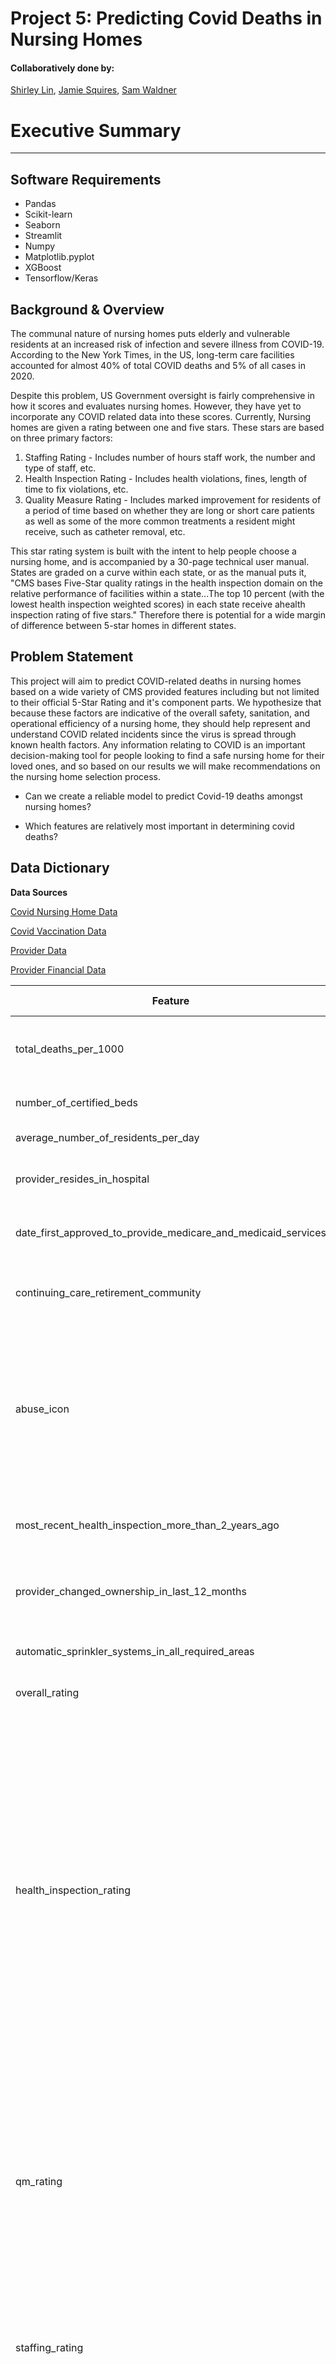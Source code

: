 # **Project 5: Predicting Covid Deaths in Nursing Homes**
#### Collaboratively done by: 
[Shirley Lin](https://github.com/mayshirley519), 
[Jamie Squires](https://github.com/jmsquires21), 
[Sam Waldner](https://github.com/samwaldner)

# Executive Summary
---
## Software Requirements
- Pandas
- Scikit-learn
- Seaborn
- Streamlit
- Numpy
- Matplotlib.pyplot
- XGBoost
- Tensorflow/Keras

## Background & Overview

The communal nature of nursing homes puts elderly and vulnerable residents at an increased risk of infection and severe illness from COVID-19. According to the New York Times, in the US, long-term care facilities accounted for almost 40% of total COVID deaths and 5% of all cases in 2020. 

Despite this problem, US Government oversight is fairly comprehensive in how it scores and evaluates nursing homes. However, they have yet to incorporate any COVID related data into these scores. Currently, Nursing homes are given a rating between one and five stars. These stars are based on three primary factors:

1. Staffing Rating - Includes number of hours staff work, the number and type of staff, etc.
2. Health Inspection Rating - Includes health violations, fines, length of time to fix violations, etc.
3. Quality Measure Rating - Includes marked improvement for residents of a period of time based on whether they are long or short care patients as well as some of the more common treatments a resident might receive, such as catheter removal, etc.

This star rating system is built with the intent to help people choose a nursing home, and is accompanied by a 30-page technical user manual. States are graded on a curve within each state, or as the manual puts it, "CMS bases Five-Star quality ratings in the health inspection domain on the relative performance of facilities within a state...The top 10 percent (with the lowest health inspection weighted scores) in each state receive ahealth inspection rating of five stars." Therefore there is potential for a wide margin of difference between 5-star homes in different states.


## Problem Statement

This project will aim to predict COVID-related deaths in nursing homes based on a wide variety of CMS provided features including but not limited to their official 5-Star Rating and it's component parts. We hypothesize that because these factors are indicative of the overall safety, sanitation, and operational efficiency of a nursing home, they should help represent and understand COVID related incidents since the virus is spread through known health factors. Any information relating to COVID is an important decision-making tool for people looking to find a safe nursing home for their loved ones, and so based on our results we will make recommendations on the nursing home selection process.

* Can we create a reliable model to predict Covid-19 deaths amongst nursing homes?

* Which features are relatively most important in determining covid deaths?



## Data Dictionary

**Data Sources**

[Covid Nursing Home Data](https://data.cms.gov/covid-19/covid-19-nursing-home-data)

[Covid Vaccination Data](https://data.cms.gov/provider-data/dataset/avax-cv19)

[Provider Data](https://data.cms.gov/provider-data/dataset/4pq5-n9py)

[Provider Financial Data](https://data.cms.gov/provider-compliance/cost-report/skilled-nursing-facility-cost-report)




| Feature                                                         | Type  | Dummy Variable | Description                                                                                                                                                                                                                                                                                                                                                                                                                                                                                      |
|-----------------------------------------------------------------|-------|----------------|--------------------------------------------------------------------------------------------------------------------------------------------------------------------------------------------------------------------------------------------------------------------------------------------------------------------------------------------------------------------------------------------------------------------------------------------------------------------------------------------------|
| total_deaths_per_1000                                           | float | 0              | Aggregated 2020 and 2021 covid deaths per 1000 residents per nursing home                                                                                                                                                                                                                                                                                                                                                                                                                        |
| number_of_certified_beds                                        | int   | 0              | Number of federally certified beds                                                                                                                                                                                                                                                                                                                                                                                                                                                               |
| average_number_of_residents_per_day                             | float | 0              | Average number of residents per day                                                                                                                                                                                                                                                                                                                                                                                                                                                              |
| provider_resides_in_hospital                                    | int   | 0              | Binary indicator if the provider resides in a hospital                                                                                                                                                                                                                                                                                                                                                                                                                                           |
| date_first_approved_to_provide_medicare_and_medicaid_services   | int   | 0              | Date first approved to provide medicare/medicaid services                                                                                                                                                                                                                                                                                                                                                                                                                                        |
| continuing_care_retirement_community                            | int   | 0              | binary indicator if the provider is a continuing care retirement   community                                                                                                                                                                                                                                                                                                                                                                                                                     |
| abuse_icon                                                      | int   | 0              | Cited for abuse or neglect at harm level or above on survey cycle 1  (Scope/severity G or greater) or cited for   abuse or neglect at potential harm level (Scope/Severity D or above) on both   survey cycles 1 and 2*                                                                                                                                                                                                                                                                          |
| most_recent_health_inspection_more_than_2_years_ago             | int   | 0              | binary indicator if the most recent health inspection was more than 2   years ago                                                                                                                                                                                                                                                                                                                                                                                                                |
| provider_changed_ownership_in_last_12_months                    | int   | 0              | binary indicator if the nursing home provider changed ownership in the   last 12 months                                                                                                                                                                                                                                                                                                                                                                                                          |
| automatic_sprinkler_systems_in_all_required_areas               | float | 0              | binary indicator if automatic sprinkler system required in all areas                                                                                                                                                                                                                                                                                                                                                                                                                             |
| overall_rating                                                  | float | 0              | Overall rating score from 1 to 5                                                                                                                                                                                                                                                                                                                                                                                                                                                                 |
| health_inspection_rating                                        | float | 0              | Health inspection scores ranging from 1 to 5, The health inspection   rating contains the 3 most recent health inspections and investigations due   to complaints.  This information is   gathered by trained, objective inspectors who go onsite to the nursing home   and follow a specific process to determine the extent to which a nursing home   has met Medicaid and Medicare’s minimum quality requirements.  The most recent survey findings are   weighted more than the prior year.* |
| qm_rating                                                       | float | 0              | Quality measure rating from 1 to 5, The quality measure rating has   information on 15 different physical and clinical measures for nursing home   residents.   The QMs offer information   about how well nursing homes are caring for their residents’ physical and   clinical needs.                                                                                                                                                                                                          |
| staffing_rating                                                 | float | 0              | Staffing rating from 1 to 5, has information about the number of hours of   care provided on average to each resident each day by nursing staff*                                                                                                                                                                                                                                                                                                                                                 |
| rn_staffing_rating                                              | float | 0              | RN Staffing Rating from 1 to 5, has information about the number of hours   of care provided on average to each resident each day by nursing staff*                                                                                                                                                                                                                                                                                                                                              |
| reported_nurse_aide_staffing_hours_per_resident_per_day         | float | 0              | self reported nurse aid staffing hours per resident per day                                                                                                                                                                                                                                                                                                                                                                                                                                      |
| reported_lpn_staffing_hours_per_resident_per_day                | float | 0              | self reported LPN staffing hours per resident per day                                                                                                                                                                                                                                                                                                                                                                                                                                            |
| reported_rn_staffing_hours_per_resident_per_day                 | float | 0              | self reported RN staffing hours per resident per day                                                                                                                                                                                                                                                                                                                                                                                                                                             |
| reported_licensed_staffing_hours_per_resident_per_day           | float | 0              | self reported licensed staffing hours per resident per day (RN + LPN)                                                                                                                                                                                                                                                                                                                                                                                                                            |
| reported_total_nurse_staffing_hours_per_resident_per_day        | float | 0              | self reported total nurse staffing hours per resident per day                                                                                                                                                                                                                                                                                                                                                                                                                                    |
| reported_physical_therapist_staffing_hours_per_resident_per_day | float | 0              | self reported physical therapist staffing hours per resident per day                                                                                                                                                                                                                                                                                                                                                                                                                             |
| adjusted_nurse_aide_staffing_hours_per_resident_per_day         | float | 0              | adjusted nurse aide staffing hours per resident per day                                                                                                                                                                                                                                                                                                                                                                                                                                          |
| adjusted_lpn_staffing_hours_per_resident_per_day                | float | 0              | adjusted LPN staffing hours per resident per day                                                                                                                                                                                                                                                                                                                                                                                                                                                 |
| adjusted_rn_staffing_hours_per_resident_per_day                 | float | 0              | adjusted RN staffing hours per resident per day                                                                                                                                                                                                                                                                                                                                                                                                                                                  |
| adjusted_total_nurse_staffing_hours_per_resident_per_day        | float | 0              | adjusted total nurse staffing hours per resident per day                                                                                                                                                                                                                                                                                                                                                                                                                                         |
| total_weighted_health_survey_score                              | float | 0              | total weighted health survey score for 3 cycles                                                                                                                                                                                                                                                                                                                                                                                                                                                  |
| number_of_facility_reported_incidents                           | int   | 0              | Number of times in the past 3 years that a facility-reported issue   resulted in a citation                                                                                                                                                                                                                                                                                                                                                                                                      |
| number_of_substantiated_complaints                              | int   | 0              | Number of Complaints in the past 3 years that resulted in a citation                                                                                                                                                                                                                                                                                                                                                                                                                             |
| number_of_citations_from_infection_control_inspections          | float | 0              | Number of citations from infectjion control inspections in the past 3   years                                                                                                                                                                                                                                                                                                                                                                                                                    |
| number_of_fines                                                 | int   | 0              | Number of Fines                                                                                                                                                                                                                                                                                                                                                                                                                                                                                  |
| total_amount_of_fines_in_dollars                                | float | 0              | Total Amount of Fines in Dollars                                                                                                                                                                                                                                                                                                                                                                                                                                                                 |
| number_of_payment_denials                                       | int   | 0              | Number of Payment Denials                                                                                                                                                                                                                                                                                                                                                                                                                                                                        |
| total_number_of_penalties                                       | int   | 0              | Total Number of Penalties                                                                                                                                                                                                                                                                                                                                                                                                                                                                        |
| percent_vaccinated_residents                                    | float | 0              | Percentage of vaccinated residents (as of 12/7/21)                                                                                                                                                                                                                                                                                                                                                                                                                                               |
| percent_vaccinated_healthcare_personnel                         | float | 0              | Percentage of vaccinated healthcare personnel (as of 12/7/21)                                                                                                                                                                                                                                                                                                                                                                                                                                    |
| rural_versus_urban                                              | float | 0              | Binary indicator if the location is rural or urban                                                                                                                                                                                                                                                                                                                                                                                                                                               |
| wage-related_costs_(core)                                       | float | 0              | Total core wage-related costs from financial data                                                                                                                                                                                                                                                                                                                                                                                                                                                |
| salaries,_wages,_and_fees_payable                               | float | 0              | actual liabilities of the facility for salaries and wages/fees payable                                                                                                                                                                                                                                                                                                                                                                                                                           |
| total_liabilities                                               | float | 0              | Sum of total current liabilities and long term liabilities                                                                                                                                                                                                                                                                                                                                                                                                                                       |
| net_patient_revenue                                             | float | 0              | Net patient revenue per provider                                                                                                                                                                                                                                                                                                                                                                                                                                                                 |
| net_income_from_service_to_patients                             | float | 0              | Net income from service to patients (Net Patient Revenue - Operating   Expenses)                                                                                                                                                                                                                                                                                                                                                                                                                 |
| net_income                                                      | float | 0              | Net income per provider                                                                                                                                                                                                                                                                                                                                                                                                                                                                          |
| provider_state_ar                                               | int   | 1              | Dummy variable for nursing home state                                                                                                                                                                                                                                                                                                                                                                                                                                                            |
| provider_state_az                                               | int   | 1              | Dummy variable for nursing home state                                                                                                                                                                                                                                                                                                                                                                                                                                                            |
| provider_state_ca                                               | int   | 1              | Dummy variable for nursing home state                                                                                                                                                                                                                                                                                                                                                                                                                                                            |
| provider_state_co                                               | int   | 1              | Dummy variable for nursing home state                                                                                                                                                                                                                                                                                                                                                                                                                                                            |
| provider_state_ct                                               | int   | 1              | Dummy variable for nursing home state                                                                                                                                                                                                                                                                                                                                                                                                                                                            |
| provider_state_de                                               | int   | 1              | Dummy variable for nursing home state                                                                                                                                                                                                                                                                                                                                                                                                                                                            |
| provider_state_fl                                               | int   | 1              | Dummy variable for nursing home state                                                                                                                                                                                                                                                                                                                                                                                                                                                            |
| provider_state_ga                                               | int   | 1              | Dummy variable for nursing home state                                                                                                                                                                                                                                                                                                                                                                                                                                                            |
| provider_state_gu                                               | int   | 1              | Dummy variable for nursing home state                                                                                                                                                                                                                                                                                                                                                                                                                                                            |
| provider_state_hi                                               | int   | 1              | Dummy variable for nursing home state                                                                                                                                                                                                                                                                                                                                                                                                                                                            |
| provider_state_ia                                               | int   | 1              | Dummy variable for nursing home state                                                                                                                                                                                                                                                                                                                                                                                                                                                            |
| provider_state_id                                               | int   | 1              | Dummy variable for nursing home state                                                                                                                                                                                                                                                                                                                                                                                                                                                            |
| provider_state_il                                               | int   | 1              | Dummy variable for nursing home state                                                                                                                                                                                                                                                                                                                                                                                                                                                            |
| provider_state_in                                               | int   | 1              | Dummy variable for nursing home state                                                                                                                                                                                                                                                                                                                                                                                                                                                            |
| provider_state_ks                                               | int   | 1              | Dummy variable for nursing home state                                                                                                                                                                                                                                                                                                                                                                                                                                                            |
| provider_state_ky                                               | int   | 1              | Dummy variable for nursing home state                                                                                                                                                                                                                                                                                                                                                                                                                                                            |
| provider_state_la                                               | int   | 1              | Dummy variable for nursing home state                                                                                                                                                                                                                                                                                                                                                                                                                                                            |
| provider_state_ma                                               | int   | 1              | Dummy variable for nursing home state                                                                                                                                                                                                                                                                                                                                                                                                                                                            |
| provider_state_md                                               | int   | 1              | Dummy variable for nursing home state                                                                                                                                                                                                                                                                                                                                                                                                                                                            |
| provider_state_me                                               | int   | 1              | Dummy variable for nursing home state                                                                                                                                                                                                                                                                                                                                                                                                                                                            |
| provider_state_mi                                               | int   | 1              | Dummy variable for nursing home state                                                                                                                                                                                                                                                                                                                                                                                                                                                            |
| provider_state_mn                                               | int   | 1              | Dummy variable for nursing home state                                                                                                                                                                                                                                                                                                                                                                                                                                                            |
| provider_state_mo                                               | int   | 1              | Dummy variable for nursing home state                                                                                                                                                                                                                                                                                                                                                                                                                                                            |
| provider_state_ms                                               | int   | 1              | Dummy variable for nursing home state                                                                                                                                                                                                                                                                                                                                                                                                                                                            |
| provider_state_mt                                               | int   | 1              | Dummy variable for nursing home state                                                                                                                                                                                                                                                                                                                                                                                                                                                            |
| provider_state_nc                                               | int   | 1              | Dummy variable for nursing home state                                                                                                                                                                                                                                                                                                                                                                                                                                                            |
| provider_state_nd                                               | int   | 1              | Dummy variable for nursing home state                                                                                                                                                                                                                                                                                                                                                                                                                                                            |
| provider_state_ne                                               | int   | 1              | Dummy variable for nursing home state                                                                                                                                                                                                                                                                                                                                                                                                                                                            |
| provider_state_nj                                               | int   | 1              | Dummy variable for nursing home state                                                                                                                                                                                                                                                                                                                                                                                                                                                            |
| provider_state_nm                                               | int   | 1              | Dummy variable for nursing home state                                                                                                                                                                                                                                                                                                                                                                                                                                                            |
| provider_state_nv                                               | int   | 1              | Dummy variable for nursing home state                                                                                                                                                                                                                                                                                                                                                                                                                                                            |
| provider_state_ny                                               | int   | 1              | Dummy variable for nursing home state                                                                                                                                                                                                                                                                                                                                                                                                                                                            |
| provider_state_oh                                               | int   | 1              | Dummy variable for nursing home state                                                                                                                                                                                                                                                                                                                                                                                                                                                            |
| provider_state_ok                                               | int   | 1              | Dummy variable for nursing home state                                                                                                                                                                                                                                                                                                                                                                                                                                                            |
| provider_state_or                                               | int   | 1              | Dummy variable for nursing home state                                                                                                                                                                                                                                                                                                                                                                                                                                                            |
| provider_state_pa                                               | int   | 1              | Dummy variable for nursing home state                                                                                                                                                                                                                                                                                                                                                                                                                                                            |
| provider_state_pr                                               | int   | 1              | Dummy variable for nursing home state                                                                                                                                                                                                                                                                                                                                                                                                                                                            |
| provider_state_ri                                               | int   | 1              | Dummy variable for nursing home state                                                                                                                                                                                                                                                                                                                                                                                                                                                            |
| provider_state_sc                                               | int   | 1              | Dummy variable for nursing home state                                                                                                                                                                                                                                                                                                                                                                                                                                                            |
| provider_state_sd                                               | int   | 1              | Dummy variable for nursing home state                                                                                                                                                                                                                                                                                                                                                                                                                                                            |
| provider_state_tn                                               | int   | 1              | Dummy variable for nursing home state                                                                                                                                                                                                                                                                                                                                                                                                                                                            |
| provider_state_tx                                               | int   | 1              | Dummy variable for nursing home state                                                                                                                                                                                                                                                                                                                                                                                                                                                            |
| provider_state_ut                                               | int   | 1              | Dummy variable for nursing home state                                                                                                                                                                                                                                                                                                                                                                                                                                                            |
| provider_state_va                                               | int   | 1              | Dummy variable for nursing home state                                                                                                                                                                                                                                                                                                                                                                                                                                                            |
| provider_state_vt                                               | int   | 1              | Dummy variable for nursing home state                                                                                                                                                                                                                                                                                                                                                                                                                                                            |
| provider_state_wa                                               | int   | 1              | Dummy variable for nursing home state                                                                                                                                                                                                                                                                                                                                                                                                                                                            |
| provider_state_wi                                               | int   | 1              | Dummy variable for nursing home state                                                                                                                                                                                                                                                                                                                                                                                                                                                            |
| provider_state_wv                                               | int   | 1              | Dummy variable for nursing home state                                                                                                                                                                                                                                                                                                                                                                                                                                                            |
| provider_state_wy                                               | int   | 1              | Dummy variable for nursing home state                                                                                                                                                                                                                                                                                                                                                                                                                                                            |
| ownership_type_government                                       | int   | 1              | Dummy variable for nursing home ownership type (government owned)                                                                                                                                                                                                                                                                                                                                                                                                                                |
| ownership_type_non_profit                                       | int   | 1              | Dummy variable for nursing home ownership type (non-profit owned)                                                                                                                                                                                                                                                                                                                                                                                                                                |
| with_a_resident_and_family_council_family                       | int   | 1              | Dummy variable for council type (family council)                                                                                                                                                                                                                                                                                                                                                                                                                                                 |
| with_a_resident_and_family_council_none                         | int   | 1              | Dummy variable for council type (none)                                                                                                                                                                                                                                                                                                                                                                                                                                                           |
| with_a_resident_and_family_council_resident                     | int   | 1              | Dummy variable for council type (resident council)                                                                                                                                                                                                                                                                                                                                                                                                                                               |

Note: * indicates that definitions were collected from [Guide to Interpreting Provider Scores](https://www.cms.gov/Medicare/Provider-Enrollment-and-Certification/CertificationandComplianc/FSQRS)

## EDA

- The top three states with the most nursing homes participating with Medicare and Medicaid are Texas, California, and Ohio.
![Distribution of Nursing Homes by States](images/nh_by_states.png)

- The top three states with the highest mean death rates are South Dakota, New Mexico, and Indiana.
![Distribution of Deaths per 1000 Residents by States](images/state_deaths.png)

- The scatter plot of average resident's per day in nursing homes Vs. Total deaths per 1000 residents suggest no significant correlations between the two. Nursing homes with high casualties are distributed around the nation's mean.
![Scatter Plot of Number of Residents per day Vs. Total Deaths](images/scatter_residents_vs_deaths.png)

- Country's overall ratings of nursing homes suggest an inverse relationship between the ratings and the number of deaths per 1000 in nursing homes. 

![Country' Overall Rating Vs. Nursing Home Deaths](images/country_overall_rating_vs_deaths.png)

- The Overall ratings, quality measure ratings, health inspection ratings, and staffing ratings have no strong correlation with the number of deaths in nursing homes. 

![High Deaths Nursing Home Overall Ratings Vs. Nursing Home Deaths](images/hideath_overall_rating_vs_deaths.png)

![High Deaths Nursing Home Quality Measure Ratings Vs. Nursing Home Deaths](images/hideath_qm_rating_vs_deaths.png)

![High Deaths Nursing Home Staffing Ratings Vs. Nursing Home Deaths](images/hideath_staffing_rating_vs_deaths.png)

![High Deaths Nursing Home Health Inspection Ratings Vs. Nursing Home Deaths](images/hideath_hi_rating_vs_deaths.png)

- Inconsistency in ratings was seen in the top three states with the most nursing homes. 

![Distribution of Overall Rating For TX, CA, and OH](images/top_3_overall.png)

![Distribution of Quality Measure Rating For TX, CA, and OH](images/top_3_qm.png)

![Distribution of Health Inspection Rating For TX, CA, and OH](images/top_3_hi.png)

![Distribution of Staffing Rating For TX, CA, and OH](images/top_3_staffing.png)

# Findings & Recommendations:



### Modeling Results

|           Model          |  RMSE  |   MAE  |
|:------------------------:|:------:|:------:|
| Linear Regression        | 237.83 | 165.90 |
| XGBoost                  | 238.24 | 165.70 |
| Random Forests Regressor | 240.17 | 169.15 |
| Bagging Regressor        | 240.66 | 169.47 |
| KNN Regressor            | 241.54 | 168.20 |
| PCA                      | 244.06 | 172.07 |
| Decision Tree Regressor  | 245.58 | 172.42 |
| Neural Network           | 248.98 | 164.11 |
| AdaBoost Regressor       | 419.87 | 362.00 |

Baseline RMSE: 242.81


Linear Regression Results:

|   Model  |  RMSE  |   MAE  |  R2  |
|:--------:|:------:|:------:|:----:|
| Training | 233.62 | 162.73 | 6.6% |
| Testing  | 237.83 | 165.90 | 6.5% |


### Modeling Findings:

Based on the modeling results above, we can see that our models performed very poorly in being able to explain the variability in deaths per 1000 residents. 5 models performed slightly better than the baseline or null model in terms of RMSE (Linear Regression, XGBoost, Random Forests Regressor, Bagging Regressor, and KNN Regressor). The simple linear regression performed the best, with a testing RMSE of 237.83. However, our R2 score was only 6.5%. Thus, we can conclude that the nursing home provider data was a poor predictor of covid deaths, as our best model could only explain 6.5% of the variability in covid deaths.



### Recommendation & Conclusion:

Because the spread of COVID is a known factor, we thought that we would be able to use the Governments health and operational data to predict COVID deaths and cases in nursing homes. We found that this was not the case. Our best model was only able to predict ~7% of the variance, meaning it had very low prediction capability. As we delved into the data we found out why this might be the case.

Each state has different regulatory and reporting measures in place that lead to different standards of care, sanitation, and operational practices. Because of this (or despite it), the Federal government uses a sliding scale to determine the quality of these homes. No matter what, it gives the top rated 10% five stars and measures the other size on percent of population as well. This can lead to extreme variance in COVID incidents and health standards. In other words, a 5-star nursing home in West Virgina can be far more effective and rigorous in its health practices than a 5-star home in California. In fact, two independent studies were done in California and West Virgina respectively, and they came to different conclusions. West Virgina found that all Star related features were directly related while the California study found, "CMS star ratings can serve as proxy indicators for COVID-19 outbreak risk; health departments could use them to identify priority nursing homes and inform the allocation of infection prevention and control resources." In the California study however, the maximum infection rate seems to be higher in facilities that have a higher QM and Staffing rating.

In short, we found that while much of the governemnt data and oversight in regulation and rating is effective at understanding quality of care and does, to some extent, show a pattern when compared to COVID incidents, it is far from perfect. It does not include or take into account past COVID data, it doesn't maintain the same standard across states, the star system is convoluted 
and hard to understand, and finally, much of the data that is used to make these scores is faulty in part due to self-reporting errors.

In order to address these issues, a more standard national star-rating system should be implemented regardless of state restrictions. Many of the metrics and measures used are clearly not as effective as they could be due to the difficulty they have in predicting viral outbreaks and deaths, so these should also be reassesed. Finally, as it is very relevant in the consumer decision making process, past and current COVID data should be considered as a weighing factor in the star ratings, which are intended to make the choice more efficient and user-friendly.

With that in mind we have constructed a prototype web-app concept through Streamlit. This application serves a similar function to the Medicare nursing home comparison tool, but aims to alleviate some of the more confusing and incomplete aspects of it. 

Specifically, it includes:

- a short FAQ that breaks down different elements the nursing homes star rating
- provides recommended nursing homes based on region
- includes easily apparent COVID data based on most reacent year
- avoids conflicting score ratings that may cause user confusion such as a nursing home being flagged for elder abuse while having a 4-star QM rating.


**Sources Cited:**

[Guide to Interpreting Provider Scores](https://www.cms.gov/Medicare/Provider-Enrollment-and-Certification/CertificationandComplianc/FSQRS)

[Covid Nursing Home Data](https://data.cms.gov/covid-19/covid-19-nursing-home-data)

[Covid Vaccination Data](https://data.cms.gov/provider-data/dataset/avax-cv19)

[Provider Data](https://data.cms.gov/provider-data/dataset/4pq5-n9py)

[Provider Financial Data](https://data.cms.gov/provider-compliance/cost-report/skilled-nursing-facility-cost-report)

[NY Times Covid Information](https://www.nytimes.com/2020/12/31/opinion/sunday/covid-nursing-homes.html )

[Predicting COVID-19 at skilled nursing
facilities in California](https://bmjopenquality.bmj.com/content/bmjqir/10/1/e001099.full.pdf)

[CMS Quality Ratings and COVID-19 Outbreaks in West Virginia Nursing Homes](https://www.ncbi.nlm.nih.gov/pmc/articles/PMC7498166/)
